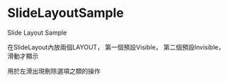 # SlideLayoutSample
Slide Layout Sample

在SlideLayout內放兩個LAYOUT，
第一個預設Visible，
第二個預設Invisible，滑動才顯示

用於左滑出現刪除選項之類的操作
